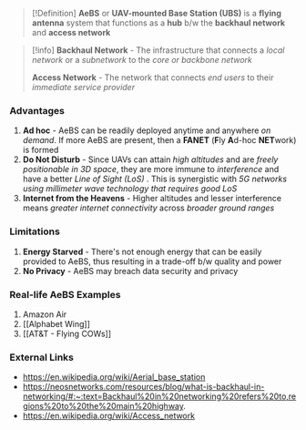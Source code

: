 >[!Definition]
>**AeBS** or **UAV-mounted Base Station (UBS)** is a **flying antenna** system that functions as a **hub** b/w the **backhaul network** and **access network**


> [!info]
> **Backhaul Network** - The infrastructure that connects a *local network* or a *subnetwork* to the *core or backbone network*
> 
> **Access Network** - The network that connects *end users* to their *immediate service provider* 

### Advantages
1. **Ad hoc** - AeBS can be readily deployed anytime and anywhere *on demand*. If more AeBS are present, then a **FANET** (**F**ly **A**d-hoc **NET**work) is formed
2. **Do Not Disturb** - Since UAVs can attain *high altitudes* and are *freely positionable in 3D space*, they are more immune to *interference* and have a better *Line of Sight (LoS)* . This is synergistic with *5G networks using millimeter wave technology that requires good LoS*
3. **Internet from the Heavens** - Higher altitudes and lesser interference means *greater internet connectivity* across *broader ground ranges*

### Limitations
1. **Energy Starved** - There's not enough energy that can be easily provided to AeBS, thus resulting in a trade-off b/w quality and power 
2. **No Privacy** - AeBS may breach data security and privacy 

### Real-life AeBS Examples
1. Amazon Air
2. [[Alphabet Wing]]
3. [[AT&T - Flying COWs]]

### External Links
- https://en.wikipedia.org/wiki/Aerial_base_station
- https://neosnetworks.com/resources/blog/what-is-backhaul-in-networking/#:~:text=Backhaul%20in%20networking%20refers%20to,regions%20to%20the%20main%20highway.
- https://en.wikipedia.org/wiki/Access_network